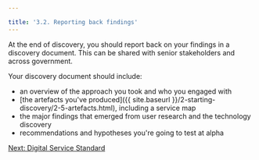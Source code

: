 ```yaml
---

title: '3.2. Reporting back findings'
---
```


At the end of discovery, you should report back on your findings in a discovery document. This can be shared with senior stakeholders and across government.

Your discovery document should include:

- an overview of the approach you took and who you engaged with
- [the artefacts you've produced]({{ site.baseurl }}/2-starting-discovery/2-5-artefacts.html), including a service map
- the major findings that emerged from user research and the technology discovery
- recommendations and hypotheses you're going to test at alpha

[Next: Digital Service Standard](3-3-digital-service-standard.html)
